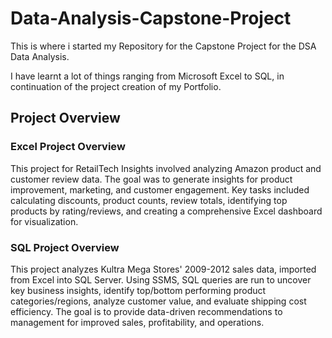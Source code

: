 # Data-Analysis-Capstone-Project

This is where i started my Repository for the Capstone  Project for the DSA Data Analysis.

I have learnt a lot of things ranging from Microsoft Excel to SQL, in continuation of the project creation of my Portfolio.

## Project Overview

### Excel Project Overview
This project for RetailTech Insights involved analyzing Amazon product and customer review data. The goal was to generate insights for product improvement, marketing, and customer engagement. Key tasks included calculating discounts, product counts, review totals, identifying top products by rating/reviews, and creating a comprehensive Excel dashboard for visualization.

### SQL Project Overview
This project analyzes Kultra Mega Stores' 2009-2012 sales data, imported from Excel into SQL Server. Using SSMS, SQL queries are run to uncover key business insights, identify top/bottom performing product categories/regions, analyze customer value, and evaluate shipping cost efficiency. The goal is to provide data-driven recommendations to management for improved sales, profitability, and operations.
